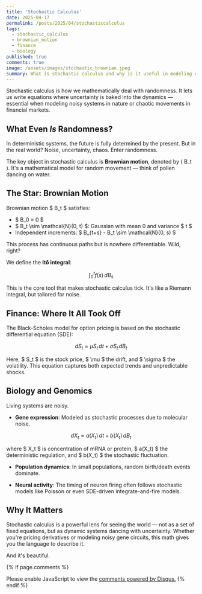 ```yaml
---
title: 'Stochastic Calculus'
date: 2025-04-17
permalink: /posts/2025/04/stochasticcalculus
tags:
  - stochastic_calculus
  - brownian_motion
  - finance
  - biology
published: true
comments: true
image: /assets/images/stochastic_brownian.jpeg
summary: What is stochastic calculus and why is it useful in modeling complex systems?
---
```


Stochastic calculus is how we mathematically deal with randomness. It lets us write equations where uncertainty is baked into the dynamics — essential when modeling noisy systems in nature or chaotic movements in financial markets.

## What Even *Is* Randomness?

In deterministic systems, the future is fully determined by the present. But in the real world? Noise, uncertainty, chaos. Enter randomness.

The key object in stochastic calculus is **Brownian motion**, denoted by \( B_t \). It's a mathematical model for random movement — think of pollen dancing on water.

## The Star: Brownian Motion

Brownian motion $ B_t $ satisfies:

- $ B_0 = 0 $
- $ B_t \sim \mathcal{N}(0, t) $: Gaussian with mean 0 and variance $ t $
- Independent increments: $ B_{t+s} - B_t \sim \mathcal{N}(0, s) $

This process has continuous paths but is nowhere differentiable. Wild, right?

We define the **Itô integral**:

$$
\int_0^t f(s) \, dB_s
$$

This is the core tool that makes stochastic calculus tick. It's like a Riemann integral, but tailored for noise.

## Finance: Where It All Took Off

The Black-Scholes model for option pricing is based on the stochastic differential equation (SDE):

$$
dS_t = \mu S_t \, dt + \sigma S_t \, dB_t
$$

Here, $ S_t $ is the stock price, $ \mu $ the drift, and $ \sigma $ the volatility. This equation captures both expected trends and unpredictable shocks.

## Biology and Genomics

Living systems are noisy.

- **Gene expression**: Modeled as stochastic processes due to molecular noise.

$$
dX_t = a(X_t) \, dt + b(X_t) \, dB_t
$$

where $ X_t $ is concentration of mRNA or protein, $ a(X_t) $ the deterministic regulation, and $ b(X_t) $ the stochastic fluctuation.

- **Population dynamics**: In small populations, random birth/death events dominate.

- **Neural activity**: The timing of neuron firing often follows stochastic models like Poisson or even SDE-driven integrate-and-fire models.

## Why It Matters

Stochastic calculus is a powerful lens for seeing the world — not as a set of fixed equations, but as dynamic systems dancing with uncertainty. Whether you're pricing derivatives or modeling noisy gene circuits, this math gives you the language to describe it.

And it's beautiful.

{% if page.comments %}
<div id="disqus_thread"></div>
<script>
    (function() {
    var d = document, s = d.createElement('script');
    s.src = 'https://http-distantvantagepoint-com.disqus.com/embed.js';
    s.setAttribute('data-timestamp', +new Date());
    (d.head || d.body).appendChild(s);
    })();
</script>
<noscript>Please enable JavaScript to view the <a href="https://disqus.com/?ref_noscript">comments powered by Disqus.</a></noscript>
{% endif %}
